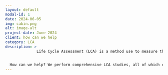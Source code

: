 ```yaml
---
layout: default
modal-id: 1
date: 2024-06-05
img: cabin.png
alt: image-alt
project-date: June 2024
client: how can we help
category: LCA
description: >
              Life Cycle Assessment (LCA) is a method use to measure the environmental impacts of a product, process or a   service over its life cycle. A LCA considers the entire life cycle from raw material extraction to end-of-life disposal, quantifing energy consumptions, carbon emissions, water use and waste providing comprehensive insights to inform the organisation on potential improvements in achieving sustainability. 


  How can we help? We perform comprehensive LCA studies, all of which can be tailored to suit your specific needs   and objectives to steer your business towards sustainable practices and products.
---
```

